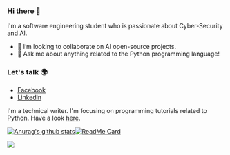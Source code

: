 ### Hi there 👋
I'm a software engineering student who is passionate about Cyber-Security and AI.
- 🌟 I’m looking to collaborate on AI open-source projects.
- 💬 Ask me about anything related to the Python programming language!

### Let's talk 🌍
  - [Facebook](https://www.facebook.com/profile.php?id=100004114573038)
  - [Linkedin](https://www.linkedin.com/in/ahmad-mardeni-369b3019b/)
  
  
I'm a technical writer. I'm focusing on programming tutorials related to Python. Have a look [here](https://www.section.io/engineering-education/authors/ahmad-mardeni/).

[![Anurag's github stats](https://github-readme-stats.vercel.app/api?username=ahmadmardeni1&show_icons=true&theme=tokyonight)](https://github.com/anuraghazra/github-readme-stats)[![ReadMe Card](https://github-readme-stats.vercel.app/api/pin/?username=ahmadmardeni1&repo=Stock-price-predection-using-Python&theme=tokyonight)](https://github.com/ahmadmardeni1/Stock-price-predection-using-Python)

![](https://komarev.com/ghpvc/?username=ahmadmardeni1&color=blue)
 
